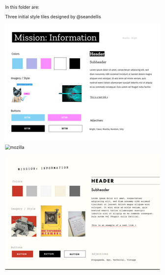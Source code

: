 In this folder are:

Three initial style tiles designed by @seandellis

![mozilla bright](https://github.com/civicparty/legitometer/blob/master/designs/mozilla%20bright.png?raw=true)

![mozilla](https://github.com/civicparty/legitometer/blob/master/designs/mozilla%20updated.png.png?raw=true)

![spy](https://github.com/civicparty/legitometer/blob/master/designs/spy.png?raw=true)

